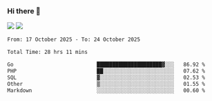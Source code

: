### Hi there 👋️

![](https://komarev.com/ghpvc/?username=Loner1024)
![](https://hit.yhype.me/github/profile?account_id=20189164)

<!--START_SECTION:waka-->

```txt
From: 17 October 2025 - To: 24 October 2025

Total Time: 28 hrs 11 mins

Go                           █████████████████████▓░░░   86.92 %
PHP                          ██░░░░░░░░░░░░░░░░░░░░░░░   07.62 %
SQL                          ▓░░░░░░░░░░░░░░░░░░░░░░░░   02.53 %
Other                        ▒░░░░░░░░░░░░░░░░░░░░░░░░   01.55 %
Markdown                     ░░░░░░░░░░░░░░░░░░░░░░░░░   00.60 %
```

<!--END_SECTION:waka-->



